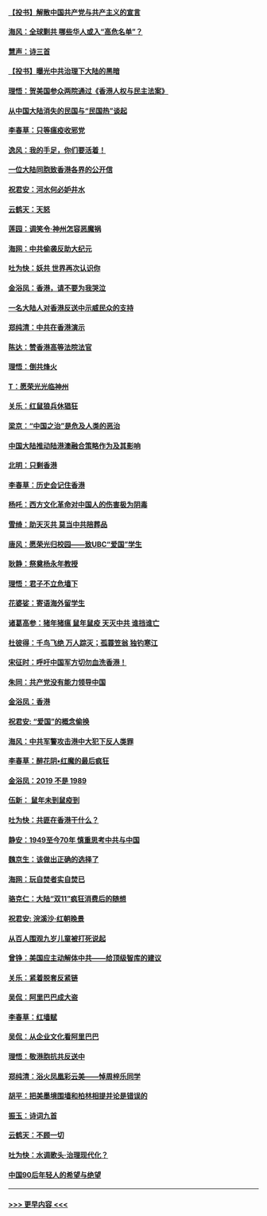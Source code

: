 #### [【投书】解散中国共产党与共产主义的宣言](../pages/nsc993/n11679177.md?t=11260044) 
#### [海风：全球剿共 哪些华人或入“高危名单”？](../pages/nsc993/n11678617.md?t=11260044) 
#### [慧声：诗三首](../pages/nsc993/n11678848.md?t=11260044) 
#### [【投书】曝光中共治理下大陆的黑暗](../pages/nsc993/n11678674.md?t=11260044) 
#### [理悟：贺美国参众两院通过《香港人权与民主法案》](../pages/nsc993/n11678104.md?t=11260044) 
#### [从中国大陆消失的民国与“民国热”谈起](../pages/nsc993/n11678075.md?t=11260044) 
#### [李春草：只等瘟疫收邪党](../pages/nsc993/n11677308.md?t=11260044) 
#### [逸风：我的手足，你们要活着！](../pages/nsc993/n11676352.md?t=11260044) 
#### [一位大陆同胞致香港各界的公开信](../pages/nsc993/n11675761.md?t=11260044) 
#### [祝君安：河水何必妒井水](../pages/nsc993/n11675746.md?t=11260044) 
#### [云鹤天：天怒](../pages/nsc993/n11675718.md?t=11260044) 
#### [莲园：调笑令‧神州怎容恶魔祸](../pages/nsc993/n11675648.md?t=11260044) 
#### [海网：中共偷袭反助大纪元](../pages/nsc993/n11673515.md?t=11260044) 
#### [吐为快：妖共 世界再次认识你](../pages/nsc993/n11673506.md?t=11260044) 
#### [金浴凤：香港，请不要为我哭泣](../pages/nsc993/n11673248.md?t=11260044) 
#### [一名大陆人对香港反送中示威民众的支持](../pages/nsc993/n11672615.md?t=11260044) 
#### [郑纯清：中共在香港演示](../pages/nsc993/n11670539.md?t=11260044) 
#### [陈达：赞香港高等法院法官](../pages/nsc993/n11669542.md?t=11260044) 
#### [理悟：倒共烽火](../pages/nsc993/n11668844.md?t=11260044) 
#### [T：愿荣光光临神州](../pages/nsc993/n11668421.md?t=11260044) 
#### [关乐：红鼠狼兵休猖狂](../pages/nsc993/n11668378.md?t=11260044) 
#### [梁京：“中国之治”是危及人类的恶治](../pages/nsc993/n11668328.md?t=11260044) 
#### [中国大陆推动陆港澳融合策略作为及其影响](../pages/nsc993/n11668157.md?t=11260044) 
#### [北明：只剩香港](../pages/nsc993/n11668002.md?t=11260044) 
#### [李春草：历史会记住香港](../pages/nsc993/n11667927.md?t=11260044) 
#### [杨吒：西方文化革命对中国人的伤害极为阴毒](../pages/nsc993/n11664521.md?t=11260044) 
#### [雪绮：助天灭共 莫当中共陪葬品](../pages/nsc993/n11662650.md?t=11260044) 
#### [唐风：愿荣光归校园——致UBC“爱国”学生](../pages/nsc993/n11662194.md?t=11260044) 
#### [耿静：祭奠杨永年教授](../pages/nsc993/n11662514.md?t=11260044) 
#### [理悟：君子不立危墙下](../pages/nsc993/n11662172.md?t=11260044) 
#### [花婆娑：寄语海外留学生](../pages/nsc993/n11662121.md?t=11260044) 
#### [诸葛高参：猪年猪瘟 鼠年鼠疫 天灭中共 谁挡谁亡](../pages/nsc993/n11661980.md?t=11260044) 
#### [杜彼得：千鸟飞绝 万人踪灭；孤蓑笠翁 独钓寒江](../pages/nsc993/n11661170.md?t=11260044) 
#### [宋征时：呼吁中国军方切勿血洗香港！](../pages/nsc993/n11415318.md?t=11260044) 
#### [朱同：共产党没有能力领导中国](../pages/nsc993/n11660421.md?t=11260044) 
#### [金浴凤：香港](../pages/nsc993/n11660419.md?t=11260044) 
#### [祝君安: “爱国”的概念偷换](../pages/nsc993/n11659706.md?t=11260044) 
#### [海风：中共军警攻击港中大犯下反人类罪](../pages/nsc993/n11659632.md?t=11260044) 
#### [李春草：醉花阴•红魔的最后疯狂](../pages/nsc993/n11659287.md?t=11260044) 
#### [金浴凤：2019 不是 1989](../pages/nsc993/n11657663.md?t=11260044) 
#### [伍新： 鼠年未到鼠疫到](../pages/nsc993/n11655098.md?t=11260044) 
#### [吐为快：共匪在香港干什么？](../pages/nsc993/n11654891.md?t=11260044) 
#### [静安：1949至今70年 慎重思考中共与中国](../pages/nsc993/n11651244.md?t=11260044) 
#### [魏京生：该做出正确的选择了](../pages/nsc993/n11653084.md?t=11260044) 
#### [海网：玩自焚者实自焚已](../pages/nsc993/n11652423.md?t=11260044) 
#### [骆克仁：大陆“双11”疯狂消费后的随想](../pages/nsc993/n11652305.md?t=11260044) 
#### [祝君安: 浣溪沙·红朝晚景](../pages/nsc993/n11652258.md?t=11260044) 
#### [从百人围观九岁儿童被打死说起](../pages/nsc993/n11651030.md?t=11260044) 
#### [曾铮：美国应主动解体中共——给顶级智库的建议](../pages/nsc993/n11649888.md?t=11260044) 
#### [关乐：紧着脱套反紧链](../pages/nsc993/n11649069.md?t=11260044) 
#### [吴侃：阿里巴巴成大盗](../pages/nsc993/n11645523.md?t=11260044) 
#### [李春草：红墙赋](../pages/nsc993/n11646389.md?t=11260044) 
#### [吴侃：从企业文化看阿里巴巴](../pages/nsc993/n11645476.md?t=11260044) 
#### [理悟：敬港胞抗共反送中](../pages/nsc993/n11645466.md?t=11260044) 
#### [郑纯清：浴火凤凰彩云美——悼周梓乐同学](../pages/nsc993/n11645155.md?t=11260044) 
#### [胡平：把美墨境围墙和柏林相提并论是错误的](../pages/nsc993/n11645134.md?t=11260044) 
#### [振玉：诗词九首](../pages/nsc993/n11644081.md?t=11260044) 
#### [云鹤天：不顾一切](../pages/nsc993/n11643508.md?t=11260044) 
#### [吐为快：水调歌头·治理现代化？](../pages/nsc993/n11643485.md?t=11260044) 
#### [中国90后年轻人的希望与绝望](../pages/nsc993/n11642317.md?t=11260044) 

----
#### [ >>> 更早内容 <<< ](../indexes/nsc993-earlier.md)
